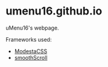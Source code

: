 # umenu16.github.io
uMenu16's webpage.

Frameworks used:
- [ModestaCSS](https://github.com/AlexFlipnote/ModestaCSS)
- [smoothScroll](https://github.com/alicelieutier/smoothScroll)
